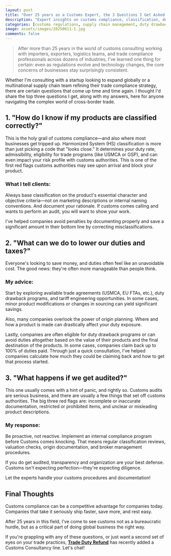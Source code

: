 ```yaml
---
layout: post
title: "Over 25 years as a Customs Expert, the 3 Questions I Get Asked Again and Again"
description: "Expert insights on customs compliance, classification, duty savings, and audit preparation for global trade."
categories: [customs regulations, supply chain management, duty drawback, ask the expert, international trade efficiency]
image: assets/images/20250611-1.jpg
comments: false
---
```


> After more than 25 years in the world of customs consulting working with importers, exporters, logistics teams, and trade compliance professionals across dozens of industries, I've learned one thing for certain: even as regulations evolve and technology changes, the core concerns of businesses stay surprisingly consistent.

Whether I'm consulting with a startup looking to expand globally or a multinational supply chain team refining their trade compliance strategy, there are certain questions that come up time and time again. I thought I'd share the top three questions I get, along with my answers, here for anyone navigating the complex world of cross-border trade.

## 1. "How do I know if my products are classified correctly?"

This is the holy grail of customs compliance—and also where most businesses get tripped up. Harmonized System (HS) classification is more than just picking a code that "looks close." It determines your duty rate, admissibility, eligibility for trade programs (like USMCA or GSP), and can even impact your risk profile with customs authorities. This is one of the first red flags customs authorities may see upon arrival and block your product.

### What I tell clients:

Always base classification on the product's essential character and objective criteria—not on marketing descriptions or internal naming conventions. And document your rationale. If customs comes calling and wants to perform an audit, you will want to show your work.

I've helped companies avoid penalties by documenting properly and save a significant amount in their bottom line by correcting misclassifications.

## 2. "What can we do to lower our duties and taxes?"

Everyone's looking to save money, and duties often feel like an unavoidable cost. The good news: they're often more manageable than people think.

### My advice:

Start by exploring available trade agreements (USMCA, EU FTAs, etc.), duty drawback programs, and tariff engineering opportunities. In some cases, minor product modifications or changes in sourcing can yield significant savings.

Also, many companies overlook the power of origin planning. Where and how a product is made can drastically affect your duty exposure.

Lastly, companies are often eligible for duty drawback programs or can avoid duties altogether based on the value of their products and the final destination of the products. In some cases, companies claim back up to 100% of duties paid. Through just a quick consultation, I've helped companies calculate how much they could be claiming back and how to get that process started.

## 3. "What happens if we get audited?"

This one usually comes with a hint of panic, and rightly so. Customs audits are serious business, and there are usually a few things that set off customs authorities. The big three red flags are: incomplete or inaccurate documentation, restricted or prohibited items, and unclear or misleading product descriptions.

### My response:

Be proactive, not reactive. Implement an internal compliance program before Customs comes knocking. That means regular classification reviews, valuation checks, origin documentation, and broker management procedures.

If you do get audited, transparency and organization are your best defense. Customs isn't expecting perfection—they're expecting diligence.

Let the experts handle your customs procedures and documentation!

## Final Thoughts

Customs compliance can be a competitive advantage for companies today. Companies that take it seriously ship faster, save more, and rest easy.

After 25 years in this field, I've come to see customs not as a bureaucratic hurdle, but as a critical part of doing global business the right way.

If you're grappling with any of these questions, or just want a second set of eyes on your trade practices, [**Trade Duty Refund**](https://tradedutyrefund.com?utm_source=Blog&utm_medium=Article&utm_campaign=20250611Article) has recently added a Customs Consultancy line. Let's chat!
